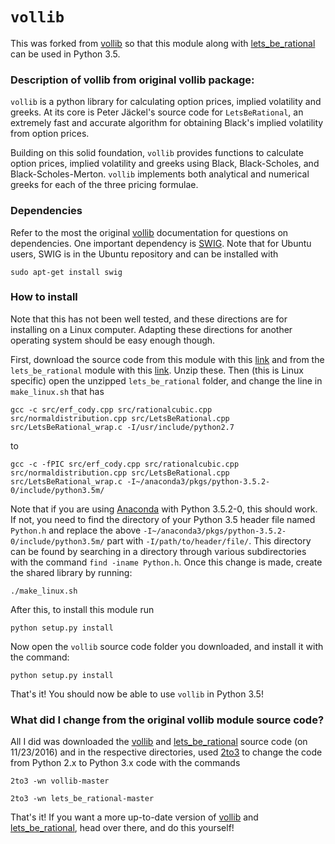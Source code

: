 # `vollib`

This was forked from [vollib](https://github.com/vollib/vollib) so that this module along with [lets_be_rational](https://github.com/vollib/lets_be_rational) can be used in Python 3.5. 

### Description of vollib from original vollib package:

`vollib` is a python library for calculating option prices, 
implied volatility and greeks. At its core is Peter Jäckel's 
source code for `LetsBeRational`, an extremely fast and accurate algorithm 
for obtaining Black's implied volatility from option prices.

Building on this solid foundation, `vollib` provides functions 
to calculate option prices, implied volatility and greeks using 
Black, Black-Scholes, and Black-Scholes-Merton. `vollib` 
implements both analytical and numerical greeks for each of the three pricing formulae.

### Dependencies

Refer to the most the original [vollib](https://github.com/vollib/vollib) documentation for questions on dependencies. One important dependency is [SWIG](http://www.swig.org/download.html). Note that for Ubuntu users, SWIG is in the Ubuntu repository and can be installed with

```
sudo apt-get install swig
```

### How to install

Note that this has not been well tested, and these directions are for installing on a Linux computer. Adapting these directions for another operating system should be easy enough though. 

First, download the source code from this module with this [link](https://github.com/carterkd/vollib/archive/master.zip) and from the `lets_be_rational` module with this [link](https://github.com/carterkd/lets_be_rational/archive/master.zip). Unzip these. Then (this is Linux specific) open the unzipped `lets_be_rational` folder, and change the line in `make_linux.sh` that has
```
gcc -c src/erf_cody.cpp src/rationalcubic.cpp src/normaldistribution.cpp src/LetsBeRational.cpp src/LetsBeRational_wrap.c -I/usr/include/python2.7
```
to
```
gcc -c -fPIC src/erf_cody.cpp src/rationalcubic.cpp src/normaldistribution.cpp src/LetsBeRational.cpp src/LetsBeRational_wrap.c -I~/anaconda3/pkgs/python-3.5.2-0/include/python3.5m/
```
Note that if you are using [Anaconda](https://www.continuum.io/downloads) with Python 3.5.2-0, this should work. If not, you need to find the directory of your Python 3.5 header file named `Python.h` and replace the above `-I~/anaconda3/pkgs/python-3.5.2-0/include/python3.5m/` part with `-I/path/to/header/file/`. This directory can be found by searching in a directory through various subdirectories with the command `find -iname Python.h`. Once this change is made, create the shared library by running:
```
./make_linux.sh
```

After this, to install this module run
``` 
python setup.py install
``` 

Now open the `vollib` source code folder you downloaded, and install it with the command:
```
python setup.py install
```

That's it! You should now be able to use `vollib` in Python 3.5!

### What did I change from the original vollib module source code?

All I did was downloaded the [vollib](https://github.com/vollib/vollib) and [lets_be_rational](https://github.com/vollib/lets_be_rational) source code (on 11/23/2016) and in the respective directories, used [2to3](https://docs.python.org/3.0/library/2to3.html) to change the code from Python 2.x to Python 3.x code with the commands
```
2to3 -wn vollib-master
```
```
2to3 -wn lets_be_rational-master
```

That's it! If you want a more up-to-date version of [vollib](https://github.com/vollib/vollib) and [lets_be_rational](https://github.com/vollib/lets_be_rational), head over there, and do this yourself!
